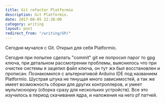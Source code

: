 ```yaml
---
title: Git refactor Platformio
description: Git Platformio.
date: 2017-08-05 22:38:00
category: writing
layout: post
redirect_from: "/writing/GP/"
---
```


Сегодня мучался с Git. Открыл для себя Platformio.

<!--more-->

Сегодня при попытке сделать "commit" git  не попросил парог то gpg ключа, при детальном рассмотрении проблемы,  выяснилось что при очистке системы я зацепил файл ключа, он тут жэ был восстановлен и прописан.
Познакомился с альтернативой Arduino IDE под названием Platformio. Шустрая штука не тянущая много зависимостей, а так же имеет возможность сборки для других контроллеров, и умеет мультисюорку (сборка сразу для нескольких устройств).
Все это изучилось в период скачивания ядра, и наложения на него pf патчей.
